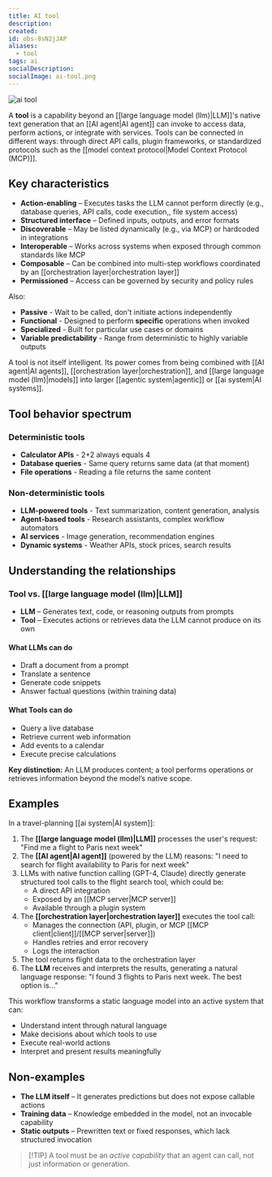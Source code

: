 ```yaml
---
title: AI tool
description:
created:
id: obs-8sN2jJAP
aliases:
  - tool
tags: ai
socialDescription:
socialImage: ai-tool.png
---
```


![ai tool](static/ai-tool.png)

A **tool** is a capability beyond an [[large language model (llm)|LLM]]'s native text generation that an [[AI agent|AI agent]] can invoke to access data, perform actions, or integrate with services. Tools can be connected in different ways: through direct API calls, plugin frameworks, or standardized protocols such as the [[model context protocol|Model Context Protocol (MCP)]].

## Key characteristics

- **Action-enabling** – Executes tasks the LLM cannot perform directly (e.g., database queries, API calls, code execution,, file system access)
- **Structured interface** – Defined inputs, outputs, and error formats
- **Discoverable** – May be listed dynamically (e.g., via MCP) or hardcoded in integrations
- **Interoperable** – Works across systems when exposed through common standards like MCP
- **Composable** – Can be combined into multi-step workflows coordinated by an [[orchestration layer|orchestration layer]]
- **Permissioned** – Access can be governed by security and policy rules

Also:

- **Passive** - Wait to be called, don't initiate actions independently
- **Functional** - Designed to perform **specific** operations when invoked
- **Specialized** - Built for particular use cases or domains
- **Variable predictability** - Range from deterministic to highly variable outputs

A tool is not itself intelligent. Its power comes from being combined with [[AI agent|AI agents]], [[orchestration layer|orchestration]], and [[large language model (llm)|models]] into larger [[agentic system|agentic]] or [[ai system|AI systems]].

## Tool behavior spectrum

### Deterministic tools

- **Calculator APIs** - 2+2 always equals 4
- **Database queries** - Same query returns same data (at that moment)
- **File operations** - Reading a file returns the same content

### Non-deterministic tools

- **LLM-powered tools** - Text summarization, content generation, analysis
- **Agent-based tools** - Research assistants, complex workflow automators
- **AI services** - Image generation, recommendation engines
- **Dynamic systems** - Weather APIs, stock prices, search results

## Understanding the relationships

### Tool vs. [[large language model (llm)|LLM]]

- **LLM** – Generates text, code, or reasoning outputs from prompts
- **Tool** – Executes actions or retrieves data the LLM cannot produce on its own

#### What LLMs can do

- Draft a document from a prompt
- Translate a sentence
- Generate code snippets
- Answer factual questions (within training data)

#### What Tools can do

- Query a live database
- Retrieve current web information
- Add events to a calendar
- Execute precise calculations

**Key distinction:** An LLM produces content; a tool performs operations or retrieves information beyond the model’s native scope.

## Examples

In a travel-planning [[ai system|AI system]]:

1. The **[[large language model (llm)|LLM]]** processes the user's request: "Find me a flight to Paris next week"
2. The **[[AI agent|AI agent]]** (powered by the LLM) reasons: "I need to search for flight availability to Paris for next week"
3. LLMs with native function calling (GPT-4, Claude) directly generate structured tool calls to the flight search tool, which could be:
   - A direct API integration
   - Exposed by an [[MCP server|MCP server]]
   - Available through a plugin system
4. The **[[orchestration layer|orchestration layer]]** executes the tool call:
   - Manages the connection (API, plugin, or MCP [[MCP client|client]]/[[MCP server|server]])
   - Handles retries and error recovery
   - Logs the interaction
5. The tool returns flight data to the orchestration layer
6. The **LLM** receives and interprets the results, generating a natural language response: "I found 3 flights to Paris next week. The best option is..."

This workflow transforms a static language model into an active system that can:

- Understand intent through natural language
- Make decisions about which tools to use
- Execute real-world actions
- Interpret and present results meaningfully

## Non-examples

- **The LLM itself** – It generates predictions but does not expose callable actions
- **Training data** – Knowledge embedded in the model, not an invocable capability
- **Static outputs** – Prewritten text or fixed responses, which lack structured invocation

> [!TIP] A tool must be an _active capability_ that an agent can call, not just information or generation.

